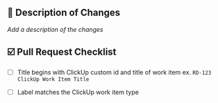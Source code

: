 ## :pencil: Description of Changes
_Add a description of the changes_


## :ballot_box_with_check: Pull Request Checklist
- [ ] Title begins with ClickUp custom id and title of work item ex. `RD-123 ClickUp Work Item Title`
- [ ] Label matches the ClickUp work item type


<!-- 
JUST FOR REFERNCE WILL NOT SHOW IN PR BUT CAN BE REMOVED
For ClickUp Work Items use this format: Fixes RD-123
https://docs.microsoft.com/en-us/azure/devops/boards/github/link-to-from-github?view=azure-devops

For GitHub Issues use this format link issue numbers: Fixes #123
https://docs.github.com/en/free-pro-team@latest/github/managing-your-work-on-github/linking-a-pull-request-to-an-issue#linking-a-pull-request-to-an-issue-using-a-keyword

For Grand Avenue Documents add a link to the document using the following format: [Document Name](Link to the document)
-->
